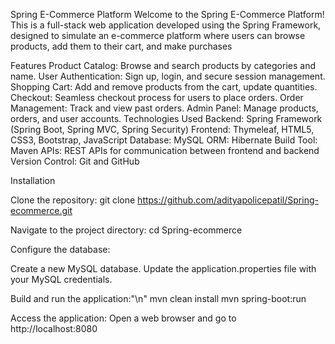Spring E-Commerce Platform
Welcome to the Spring E-Commerce Platform! This is a full-stack web application developed using the Spring Framework, designed to simulate an e-commerce platform where users can browse products, add them to their cart, and make purchases

Features
Product Catalog: Browse and search products by categories and name.
User Authentication: Sign up, login, and secure session management.
Shopping Cart: Add and remove products from the cart, update quantities.
Checkout: Seamless checkout process for users to place orders.
Order Management: Track and view past orders.
Admin Panel: Manage products, orders, and user accounts.
Technologies Used
Backend: Spring Framework (Spring Boot, Spring MVC, Spring Security)
Frontend: Thymeleaf, HTML5, CSS3, Bootstrap, JavaScript
Database: MySQL
ORM: Hibernate
Build Tool: Maven
APIs: REST APIs for communication between frontend and backend
Version Control: Git and GitHub

Installation

Clone the repository:
git clone https://github.com/adityapolicepatil/Spring-ecommerce.git

Navigate to the project directory:
cd Spring-ecommerce

Configure the database:

Create a new MySQL database.
Update the application.properties file with your MySQL credentials.

Build and run the application:"\n"
mvn clean install
mvn spring-boot:run

Access the application: Open a web browser and go to http://localhost:8080
